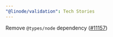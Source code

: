 ```yaml
---
"@linode/validation": Tech Stories
---
```


Remove `@types/node` dependency ([#11157](https://github.com/linode/manager/pull/11157))
